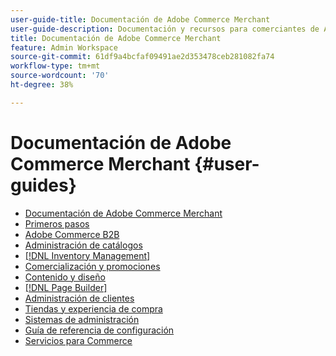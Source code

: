 ```yaml
---
user-guide-title: Documentación de Adobe Commerce Merchant
user-guide-description: Documentación y recursos para comerciantes de Adobe Commerce y Magento Open Source que trabajan en el administrador.
title: Documentación de Adobe Commerce Merchant
feature: Admin Workspace
source-git-commit: 61df9a4bcfaf09491ae2d353478ceb281082fa74
workflow-type: tm+mt
source-wordcount: '70'
ht-degree: 38%

---
```


# Documentación de Adobe Commerce Merchant {#user-guides}

- [Documentación de Adobe Commerce Merchant](home.md)
- [Primeros pasos](https://experienceleague.adobe.com/docs/commerce-admin/start/guide-overview.html)
- [Adobe Commerce B2B](https://experienceleague.adobe.com/docs/commerce-admin/b2b/guide-overview.html)
- [Administración de catálogos](https://experienceleague.adobe.com/docs/commerce-admin/catalog/guide-overview.html)
- [[!DNL Inventory Management]](https://experienceleague.adobe.com/docs/commerce-admin/inventory/guide-overview.html)
- [Comercialización y promociones](https://experienceleague.adobe.com/docs/commerce-admin/marketing/guide-overview.html)
- [Contenido y diseño](https://experienceleague.adobe.com/docs/commerce-admin/content-design/guide-overview.html)
- [[!DNL Page Builder]](https://experienceleague.adobe.com/docs/commerce-admin/page-builder/guide-overview.html)
- [Administración de clientes](https://experienceleague.adobe.com/docs/commerce-admin/customers/guide-overview.html)
- [Tiendas y experiencia de compra](https://experienceleague.adobe.com/docs/commerce-admin/stores-sales/guide-overview.html)
- [Sistemas de administración](https://experienceleague.adobe.com/docs/commerce-admin/systems/guide-overview.html)
- [Guía de referencia de configuración](https://experienceleague.adobe.com/docs/commerce-admin/config/guide-overview.html)
- [Servicios para Commerce](https://experienceleague.adobe.com/docs/commerce-merchant-services/user-guides/home.html)
